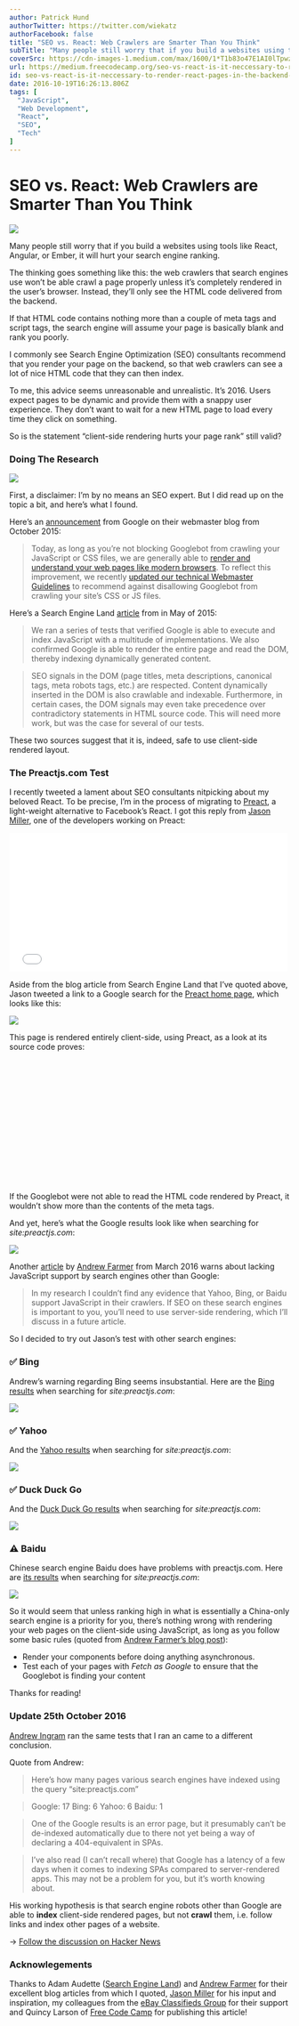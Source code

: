 ```yaml
---
author: Patrick Hund
authorTwitter: https://twitter.com/wiekatz
authorFacebook: false
title: "SEO vs. React: Web Crawlers are Smarter Than You Think"
subTitle: "Many people still worry that if you build a websites using tools like React, Angular, or Ember, it will hurt your search engine ranking...."
coverSrc: https://cdn-images-1.medium.com/max/1600/1*T1b83o47E1AI0lTpwzHVvA.png
url: https://medium.freecodecamp.org/seo-vs-react-is-it-neccessary-to-render-react-pages-in-the-backend-74ce5015c0c9
id: seo-vs-react-is-it-neccessary-to-render-react-pages-in-the-backend-74ce5015c0c9
date: 2016-10-19T16:26:13.806Z
tags: [
  "JavaScript",
  "Web Development",
  "React",
  "SEO",
  "Tech"
]
---
```

# SEO vs. React: Web Crawlers are Smarter Than You Think



![](https://cdn-images-1.medium.com/max/1600/1*T1b83o47E1AI0lTpwzHVvA.png)



Many people still worry that if you build a websites using tools like React, Angular, or Ember, it will hurt your search engine ranking.

The thinking goes something like this: the web crawlers that search engines use won’t be able crawl a page properly unless it’s completely rendered in the user’s browser. Instead, they’ll only see the HTML code delivered from the backend.

If that HTML code contains nothing more than a couple of meta tags and script tags, the search engine will assume your page is basically blank and rank you poorly.

I commonly see Search Engine Optimization (SEO) consultants recommend that you render your page on the backend, so that web crawlers can see a lot of nice HTML code that they can then index.

To me, this advice seems unreasonable and unrealistic. It’s 2016\. Users expect pages to be dynamic and provide them with a snappy user experience. They don’t want to wait for a new HTML page to load every time they click on something.

So is the statement “client-side rendering hurts your page rank” still valid?

### Doing The Research



![](https://cdn-images-1.medium.com/max/1600/1*WjGkGUHaw5k-LRVPXPdmdw.gif)



First, a disclaimer: I’m by no means an SEO expert. But I did read up on the topic a bit, and here’s what I found.

Here’s an [announcement](https://webmasters.googleblog.com/2015/10/deprecating-our-ajax-crawling-scheme.html) from Google on their webmaster blog from October 2015:

> Today, as long as you’re not blocking Googlebot from crawling your JavaScript or CSS files, we are generally able to [render and understand your web pages like modern browsers](http://googlewebmastercentral.blogspot.com/2014/05/understanding-web-pages-better.html). To reflect this improvement, we recently [updated our technical Webmaster Guidelines](http://googlewebmastercentral.blogspot.com/2014/10/updating-our-technical-webmaster.html) to recommend against disallowing Googlebot from crawling your site’s CSS or JS files.

Here’s a Search Engine Land [article](http://searchengineland.com/tested-googlebot-crawls-javascript-heres-learned-220157) from in May of 2015:

> We ran a series of tests that verified Google is able to execute and index JavaScript with a multitude of implementations. We also confirmed Google is able to render the entire page and read the DOM, thereby indexing dynamically generated content.

> SEO signals in the DOM (page titles, meta descriptions, canonical tags, meta robots tags, etc.) are respected. Content dynamically inserted in the DOM is also crawlable and indexable. Furthermore, in certain cases, the DOM signals may even take precedence over contradictory statements in HTML source code. This will need more work, but was the case for several of our tests.

These two sources suggest that it is, indeed, safe to use client-side rendered layout.

### The Preactjs.com Test

I recently tweeted a lament about SEO consultants nitpicking about my beloved React. To be precise, I’m in the process of migrating to [Preact](http://www.preactjs.com/), a light-weight alternative to Facebook’s React. I got this reply from [Jason Miller](https://twitter.com/_developit), one of the developers working on Preact:





<iframe width="500" height="250" src="/media/955d2ba28194547a63d59534631dc0c5?postId=74ce5015c0c9" data-media-id="955d2ba28194547a63d59534631dc0c5" data-thumbnail="https://i.embed.ly/1/image?url=https%3A%2F%2Fpbs.twimg.com%2Fprofile_images%2F572202555908710400%2Fx_cLOj41_bigger.jpeg&amp;key=4fce0568f2ce49e8b54624ef71a8a5bd" allowfullscreen="" frameborder="0"></iframe>





Aside from the blog article from Search Engine Land that I’ve quoted above, Jason tweeted a link to a Google search for the [Preact home page](http://www.preactjs.com), which looks like this:



![](https://cdn-images-1.medium.com/max/1600/1*BmlCGUpoCeo-M-mJh4SEmQ.png)



This page is rendered entirely client-side, using Preact, as a look at its source code proves:

<pre name="5679" id="5679" class="graf graf--pre graf-after--p"><!DOCTYPE html><html><head></pre>

<pre name="3a53" id="3a53" class="graf graf--pre graf-after--pre"><meta charset="utf-8"></pre>

<pre name="1758" id="1758" class="graf graf--pre graf-after--pre"><title>Preact: Fast 3kb React alternative with the same ES6 API. Components &amp; Virtual DOM.</title></pre>

<pre name="0c0c" id="0c0c" class="graf graf--pre graf-after--pre"><meta name="viewport" content="width=device-width,initial-scale=1,maximum-scale=1,minimal-ui"></pre>

<pre name="8296" id="8296" class="graf graf--pre graf-after--pre"><meta name="mobile-web-app-capable" content="yes"></pre>

<pre name="655e" id="655e" class="graf graf--pre graf-after--pre"><meta name="apple-mobile-web-app-capable" content="yes"></pre>

<pre name="b3a7" id="b3a7" class="graf graf--pre graf-after--pre"><meta name="format-detection" content="telephone=no"></pre>

<pre name="6b36" id="6b36" class="graf graf--pre graf-after--pre"><meta name="theme-color" content="#673AB8"></pre>

<pre name="9ec6" id="9ec6" class="graf graf--pre graf-after--pre"><link rel="manifest" href="/manifest.json"></pre>

<pre name="c871" id="c871" class="graf graf--pre graf-after--pre"><link rel="icon" type="image/png" href="/assets/app-icon-192.png" sizes="192x192"></pre>

<pre name="cd6a" id="cd6a" class="graf graf--pre graf-after--pre"><script>(function(url){window['_boostrap_'+url]=fetch(url);})('/content'+location.pathname.replace(/^\/(repl)?\/?$/, '/index')+'.md');</script></pre>

<pre name="5394" id="5394" class="graf graf--pre graf-after--pre"><link rel="shortcut icon" href="/favicon.ico"></pre>

<pre name="6c9d" id="6c9d" class="graf graf--pre graf-after--pre"><link href="/style.6bae35e4ff9d687cb418.css" rel="stylesheet"></pre>

<pre name="b587" id="b587" class="graf graf--pre graf-after--pre"></head><body></pre>

<pre name="f3a2" id="f3a2" class="graf graf--pre graf-after--pre"><script>(function(i,s,o,g,r,a,m){i['GoogleAnalyticsObject']=r;i[r]=i[r]||function(){(i[r].q=i[r].q||[]).push(arguments)},i[r].l=1*new Date();a=s.createElement(o),m=s.getElementsByTagName(o)[0];a.async=1;a.src=g;m.parentNode.insertBefore(a,m)})(window,document,'script','//www.google-analytics.com/analytics.js','ga');ga('create', 'UA-6031694-20', 'auto');ga('send', 'pageview');</script></pre>

<pre name="4ec7" id="4ec7" class="graf graf--pre graf-after--pre"><script type="text/javascript" src="/bundle.a0afd09fd48712ed0f26.js"></script></pre>

<pre name="1e05" id="1e05" class="graf graf--pre graf-after--pre"></body></html></pre>

If the Googlebot were not able to read the HTML code rendered by Preact, it wouldn’t show more than the contents of the meta tags.

And yet, here’s what the Google results look like when searching for _site:preactjs.com_:



![](https://cdn-images-1.medium.com/max/1600/1*nBjY1kfpImRn2lsPdSdkGg.png)



Another [article](http://andrewhfarmer.com/react-seo/) by [Andrew Farmer](https://twitter.com/ahfarmer) from March 2016 warns about lacking JavaScript support by search engines other than Google:

> In my research I couldn’t find any evidence that Yahoo, Bing, or Baidu support JavaScript in their crawlers. If SEO on these search engines is important to you, you’ll need to use server-side rendering, which I’ll discuss in a future article.

So I decided to try out Jason’s test with other search engines:

### ✅ Bing

Andrew’s warning regarding Bing seems insubstantial. Here are the [Bing results](http://www.bing.com/search?q=site%3Apreactjs.com) when searching for _site:preactjs.com_:



![](https://cdn-images-1.medium.com/max/1600/1*bCcM0TRVImaOF_hVs8HPtg.png)



### ✅ Yahoo

And the [Yahoo results](https://de.search.yahoo.com/search?p=site%3Apreactjs.com&fr=yfp-t-911) when searching for _site:preactjs.com_:



![](https://cdn-images-1.medium.com/max/1600/1*TYNb6bd-o3jQG-sPMGVEIA.png)



### ✅ Duck Duck Go

And the [Duck Duck Go results](https://duckduckgo.com/?q=site%3Apreactjs.com&t=h_&ia=web) when searching for _site:preactjs.com_:



![](https://cdn-images-1.medium.com/max/1600/1*WjfXMyYZz_0W1q_1std4QA.png)



### ⚠️ Baidu

Chinese search engine Baidu does have problems with preactjs.com. Here are [its results](http://www.baidu.com/s?ie=utf-8&f=8&rsv_bp=0&rsv_idx=1&tn=baidu&wd=site%3Apreactjs.com&rsv_pq=95cb9d6800010ec6&rsv_t=6911YYLRspihOnU5UaDpw8Yo%2FPGDwlfONvdplHywgiMlqY198%2BLvxU6yzwI&rqlang=cn&rsv_enter=1&rsv_sug3=17&rsv_sug2=0&inputT=37643&rsv_sug4=37643) when searching for _site:preactjs.com_:



![](https://cdn-images-1.medium.com/max/1600/1*LNI0cw0ZM42y-0uoYRosCQ.png)



So it would seem that unless ranking high in what is essentially a China-only search engine is a priority for you, there’s nothing wrong with rendering your web pages on the client-side using JavaScript, as long as you follow some basic rules (quoted from [Andrew Farmer’s blog post](http://andrewhfarmer.com/react-seo/)):

*   Render your components before doing anything asynchronous.
*   Test each of your pages with _Fetch as Google_ to ensure that the Googlebot is finding your content

Thanks for reading!

### Update 25th October 2016

[Andrew Ingram](https://medium.com/@andrewingram) ran the same tests that I ran an came to a different conclusion.

Quote from Andrew:

> Here’s how many pages various search engines have indexed using the query “site:preactjs.com”

> Google: 17 Bing: 6 Yahoo: 6 Baidu: 1

> One of the Google results is an error page, but it presumably can’t be de-indexed automatically due to there not yet being a way of declaring a 404-equivalent in SPAs.

> I’ve also read (I can’t recall where) that Google has a latency of a few days when it comes to indexing SPAs compared to server-rendered apps. This may not be a problem for you, but it’s worth knowing about.

His working hypothesis is that search engine robots other than Google are able to **index** client-side rendered pages, but not **crawl** them, i.e. follow links and index other pages of a website.

→ [Follow the discussion on Hacker News](https://t.co/IzQFvr11fL)

### Acknowlegements

Thanks to Adam Audette ([Search Engine Land](http://searchengineland.com/)) and [Andrew Farmer](http://andrewhfarmer.com/) for their excellent blog articles from which I quoted, [Jason Miller](https://twitter.com/_developit) for his input and inspiration, my colleagues from the [eBay Classifieds Group](http://www.ebayclassifiedsgroup.com/) for their support and Quincy Larson of [Free Code Camp](https://medium.freecodecamp.com/) for publishing this article!








